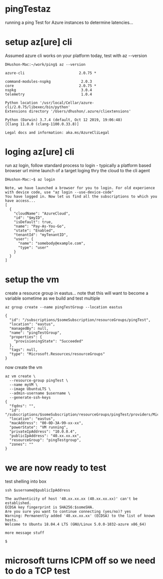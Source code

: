 # pingTestaz
running a ping Test for Azure instances to determine latencies...

# setup az[ure] cli
Assumed azure cli works on your platform today, test with az --version
```
DHushon-Mac:~/work/ping$ az --version
```
```
azure-cli                         2.0.75 *

command-modules-nspkg              2.0.3
core                              2.0.75 *
nspkg                              3.0.4
telemetry                          1.0.4

Python location '/usr/local/Cellar/azure-cli/2.0.75/libexec/bin/python'
Extensions directory '/Users/dhushon/.azure/cliextensions'

Python (Darwin) 3.7.4 (default, Oct 12 2019, 19:06:48) 
[Clang 11.0.0 (clang-1100.0.33.8)]

Legal docs and information: aka.ms/AzureCliLegal
```
 
# loging az[ure] cli
run az login, follow standard process to login - typically a platform based browser url mime launch of a target loging thry the cloud to the cli agent
```
DHushon-Mac:~$ az login
```
```
Note, we have launched a browser for you to login. For old experience with device code, use "az login --use-device-code"
You have logged in. Now let us find all the subscriptions to which you have access...
[
  {
    "cloudName": "AzureCloud",
    "id": "$myID",
    "isDefault": true,
    "name": "Pay-As-You-Go",
    "state": "Enabled",
    "tenantId": "myTenantID",
    "user": {
      "name": "somebody@example.com",
      "type": "user"
    }
  }
]
```

# setup the vm
create a resource group in eastus... note that this will want to become a variable sometime as we build and test multiple
```
az group create --name pingTestGroup --location eastus
```
```
{
  "id": "/subscriptions/$someSubscription/resourceGroups/pingTest",
  "location": "eastus",
  "managedBy": null,
  "name": "pingTestGroup",
  "properties": {
    "provisioningState": "Succeeded"
  },
  "tags": null,
  "type": "Microsoft.Resources/resourceGroups"
}
```

now create the vm
```
az vm create \
  --resource-group pingTest \
  --name myVM \
  --image UbuntuLTS \
  --admin-username $username \
  --generate-ssh-keys
{
  "fqdns": "",
  "id": "/subscriptions/$someSubscription/resourceGroups/pingTest/providers/Microsoft.Compute/virtualMachines/pingVM",
  "location": "eastus",
  "macAddress": "00-0D-3A-99-xx-xx",
  "powerState": "VM running",
  "privateIpAddress": "10.0.0.4",
  "publicIpAddress": "40.xx.xx.xx",
  "resourceGroup": "pingTestgroup",
  "zones": ""
}
```
# we are now ready to test
test shelling into box
```
ssh $username@$publicIpAddress
```
```
The authenticity of host '40.xx.xx.xx (40.xx.xx.xx)' can't be established.
ECDSA key fingerprint is SHA256:$someSHA.
Are you sure you want to continue connecting (yes/no)? yes
Warning: Permanently added '40.xx.xx.xx' (ECDSA) to the list of known hosts.
Welcome to Ubuntu 18.04.4 LTS (GNU/Linux 5.0.0-1032-azure x86_64)

more message stuff

$
```
# microsoft turns ICPM off so we need to do a TCP test




